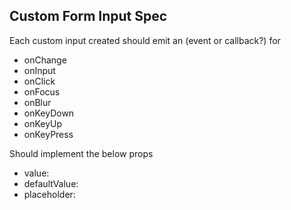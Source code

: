## Custom Form Input Spec

Each custom input created should emit an (event or callback?) for
- onChange
- onInput
- onClick
- onFocus
- onBlur
- onKeyDown
- onKeyUp
- onKeyPress

Should implement the below props

- value: 
- defaultValue:
- placeholder:



